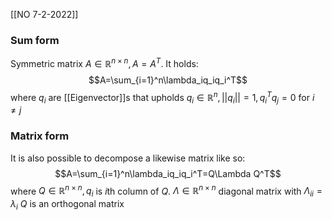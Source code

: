 [[NO 7-2-2022]]
### Sum form
Symmetric matrix $A\in \mathbb{R}^{n\times n}, A=A^T$. It holds:
$$A=\sum_{i=1}^n\lambda_iq_iq_i^T$$
where $q_i$ are [[Eigenvector]]s that upholds
$q_i\in \mathbb{R}^n, ||q_i||=1, q_i^Tq_j=0 \text{ for }i\not = j$

### Matrix form
It is also possible to decompose a likewise matrix like so:
$$A=\sum_{i=1}^n\lambda_iq_iq_i^T=Q\Lambda Q^T$$
where
$Q\in \mathbb{R}^{n\times n}, q_i$ is $i$th column of $Q$.
$\Lambda\in \mathbb{R}^{n\times n}$ diagonal matrix with $\Lambda_{ii} = \lambda_i$
$Q$ is an orthogonal matrix
